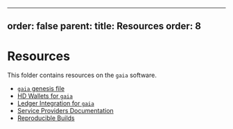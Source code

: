 ***

order: false
parent:
title: Resources
order: 8
--------

# Resources

This folder contains resources on the `gaia` software.

*   [`gaia` genesis file](./genesis.md)
*   [HD Wallets for `gaia`](./hd-wallets.md)
*   [Ledger Integration for `gaia`](./ledger.md)
*   [Service Providers Documentation](./service-providers.md)
*   [Reproducible Builds](./reproducible-builds.md)
